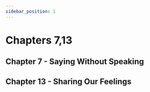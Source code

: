 ```yaml
---
sidebar_position: 1
---
```


# Chapters 7,13


## Chapter 7 - Saying Without Speaking

## Chapter 13 - Sharing Our Feelings

